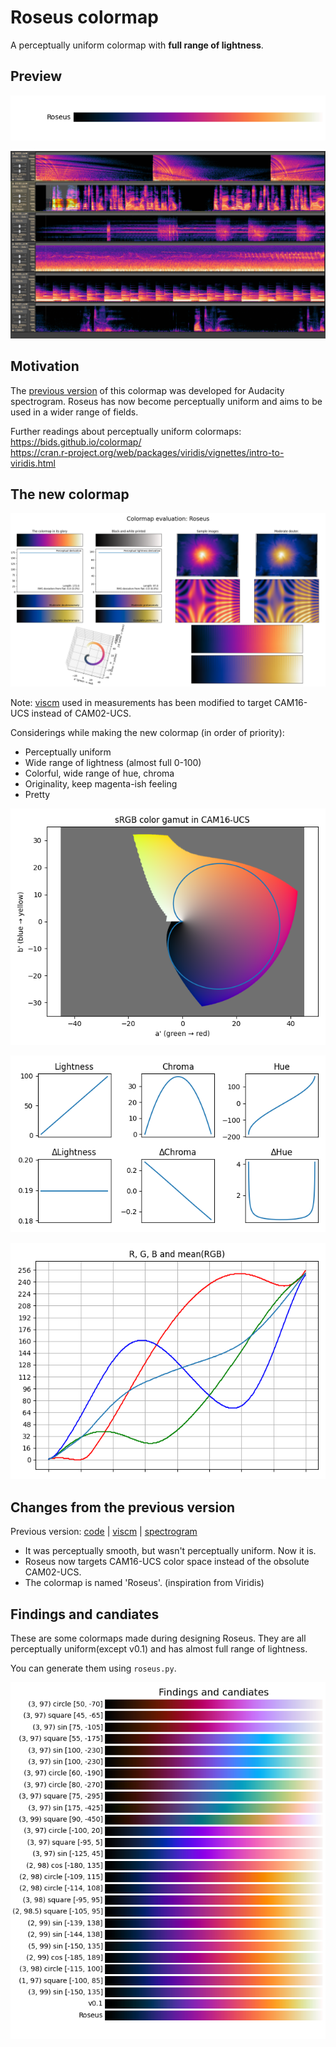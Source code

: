 # Roseus colormap

A perceptually uniform colormap with **full range of lightness**.


## Preview

![roseus-bar](img/roseus-bar.png)

![audacity-roseus](img/audacity-roseus.png)


## Motivation

The [previous version](https://github.com/dofuuz/roseus/tree/v0.1.0) of this colormap was developed for Audacity spectrogram. Roseus has now become perceptually uniform and aims to be used in a wider range of fields.

Further readings about perceptually uniform colormaps:  
https://bids.github.io/colormap/  
https://cran.r-project.org/web/packages/viridis/vignettes/intro-to-viridis.html


## The new colormap

![viscm-roseus](img/viscm-roseus.png)

Note: [viscm](https://github.com/matplotlib/viscm) used in measurements has been modified to target CAM16-UCS instead of CAM02-UCS.

Considerings while making the new colormap (in order of priority):
- Perceptually uniform
- Wide range of lightness (almost full 0-100)
- Colorful, wide range of hue, chroma
- Originality, keep magenta-ish feeling
- Pretty

![roseus-gamut](img/roseus-gamut.png)

![roseus-lch](img/roseus-lch.png)

![roseus-rgb](img/roseus-rgb.png)


## Changes from the previous version

Previous version: [code](https://github.com/dofuuz/roseus/tree/v0.1.0) | [viscm](img/viscm-audaspec.png) | [spectrogram](img/audacity-audaspec1.png)

- It was perceptually smooth, but wasn't perceptually uniform. Now it is.
- Roseus now targets CAM16-UCS color space instead of the obsolute CAM02-UCS.
- The colormap is named 'Roseus'. (inspiration from Viridis)


## Findings and candiates

These are some colormaps made during designing Roseus. They are all perceptually uniform(except v0.1) and has almost full range of lightness.

You can generate them using `roseus.py`.

![cmap-findings](img/cmap-findings.png)
